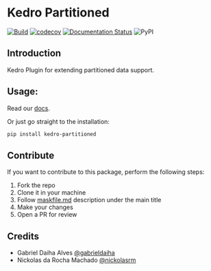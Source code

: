 # Kedro Partitioned

[![Build](https://github.com/nickolasrm/kedro-partitioned/actions/workflows/build.yml/badge.svg)](https://github.com/nickolasrm/kedro-partitioned/actions/workflows/build.yml)
[![codecov](https://codecov.io/github/nickolasrm/kedro-partitioned/graph/badge.svg?token=DL86bQnQyQ)](https://codecov.io/github/nickolasrm/kedro-partitioned)
[![Documentation Status](https://readthedocs.org/projects/kedro-partitioned/badge/?version=stable)](https://kedro-partitioned.readthedocs.io/en/stable/?badge=stable)
![PyPI](https://img.shields.io/pypi/v/kedro-partitioned)

## Introduction

Kedro Plugin for extending partitioned data support.

## Usage:

Read our [docs](https://kedro-partitioned.readthedocs.io/).

Or just go straight to the installation:

```bash
pip install kedro-partitioned
```

## Contribute

If you want to contribute to this package, perform the following steps:

1. Fork the repo
2. Clone it in your machine
3. Follow [maskfile.md](./maskfile.md) description under the main title
4. Make your changes
5. Open a PR for review

## Credits

- Gabriel Daiha Alves [@gabrieldaiha](https://github.com/nickolasrm)
- Nickolas da Rocha Machado [@nickolasrm](https://github.com/gabrieldaiha)
